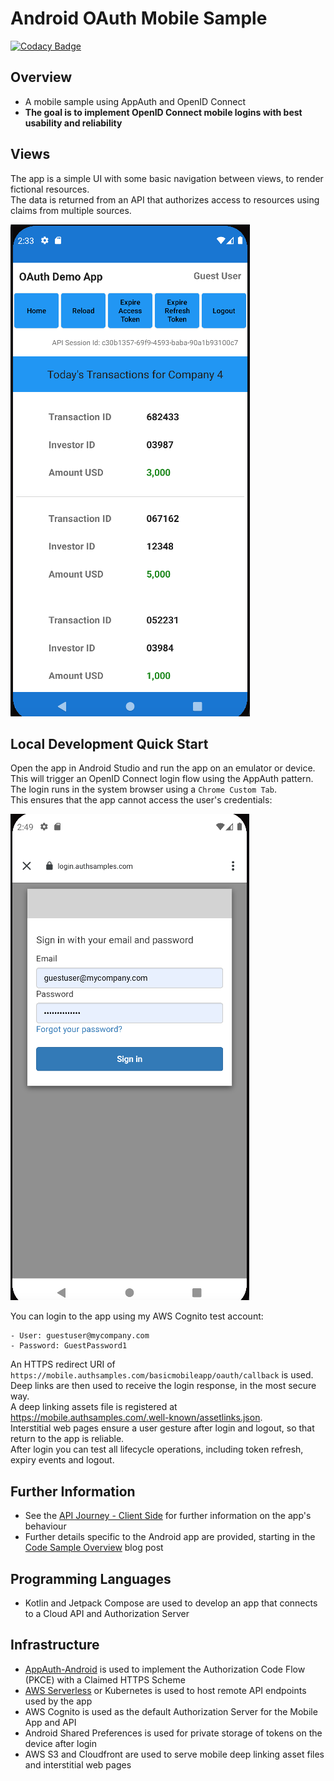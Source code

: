 # Android OAuth Mobile Sample

[![Codacy Badge](https://api.codacy.com/project/badge/Grade/78cdd39847864113a5e9fa721184e7e4)](https://app.codacy.com/gh/gary-archer/oauth.mobilesample.android?utm_source=github.com&utm_medium=referral&utm_content=gary-archer/oauth.mobilesample.android&utm_campaign=Badge_Grade)

## Overview

* A mobile sample using AppAuth and OpenID Connect
* **The goal is to implement OpenID Connect mobile logins with best usability and reliability**

## Views

The app is a simple UI with some basic navigation between views, to render fictional resources.\
The data is returned from an API that authorizes access to resources using claims from multiple sources.

![App Views](./doc/views.png)

## Local Development Quick Start

Open the app in Android Studio and run the app on an emulator or device.\
This will trigger an OpenID Connect login flow using the AppAuth pattern.\
The login runs in the system browser using a `Chrome Custom Tab`.\
This ensures that the app cannot access the user's credentials:

![App Login](./doc/login.png)

You can login to the app using my AWS Cognito test account:

```text
- User: guestuser@mycompany.com
- Password: GuestPassword1
```

An HTTPS redirect URI of `https://mobile.authsamples.com/basicmobileapp/oauth/callback` is used.\
Deep links are then used to receive the login response, in the most secure way.\
A deep linking assets file is registered at https://mobile.authsamples.com/.well-known/assetlinks.json. \
Interstitial web pages ensure a user gesture after login and logout, so that return to the app is reliable.\
After login you can test all lifecycle operations, including token refresh, expiry events and logout.

## Further Information

* See the [API Journey - Client Side](https://apisandclients.com/posts/api-journey-client-side) for further information on the app's behaviour
* Further details specific to the Android app are provided, starting in the [Code Sample Overview](https://apisandclients.com/posts/android-code-sample-overview) blog post

## Programming Languages

* Kotlin and Jetpack Compose are used to develop an app that connects to a Cloud API and Authorization Server

## Infrastructure

* [AppAuth-Android](https://github.com/openid/AppAuth-Android) is used to implement the Authorization Code Flow (PKCE) with a Claimed HTTPS Scheme
* [AWS Serverless](https://github.com/gary-archer/oauth.apisample.serverless) or Kubernetes is used to host remote API endpoints used by the app
* AWS Cognito is used as the default Authorization Server for the Mobile App and API
* Android Shared Preferences is used for private storage of tokens on the device after login
* AWS S3 and Cloudfront are used to serve mobile deep linking asset files and interstitial web pages
